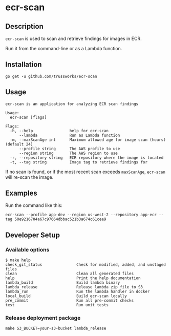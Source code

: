 # ecr-scan

## Description

`ecr-scan` is used to scan and retrieve findings for images in ECR.

Run it from the command-line or as a Lambda function.

## Installation

```shell
go get -u github.com/trussworks/ecr-scan
```

## Usage

```shell
ecr-scan is an application for analyzing ECR scan findings

Usage:
  ecr-scan [flags]

Flags:
  -h, --help                help for ecr-scan
      --lambda              Run as Lambda function
  -m, --maxScanAge int      Maximum allowed age for image scan (hours) (default 24)
      --profile string      The AWS profile to use
      --region string       The AWS region to use
  -r, --repository string   ECR repository where the image is located
  -t, --tag string          Image tag to retrieve findings for
```

If no scan is found, or if the most recent scan exceeds `maxScanAge`, `ecr-scan`
will re-scan the image.

## Examples

Run the command like this:

```shell
ecr-scan --profile app-dev --region us-west-2 --repository app-ecr --tag 50e9216704a67c97664dbbac521b3a674c61cee9
```

## Developer Setup

### Available options

```shell
$ make help
check_git_status               Check for modified, added, and unstaged files
clean                          Clean all generated files
help                           Print the help documentation
lambda_build                   Build lambda binary
lambda_release                 Release lambda zip file to S3
lambda_run                     Run the lambda handler in docker
local_build                    Build ecr-scan locally
pre_commit                     Run all pre-commit checks
test                           Run unit tests
```

### Release deployment package

```shell
make S3_BUCKET=your-s3-bucket lambda_release
```
